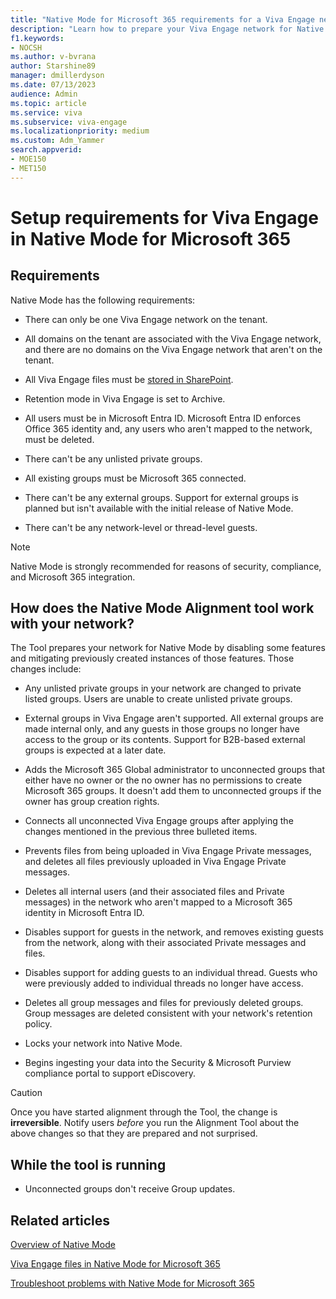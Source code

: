 ```yaml
---
title: "Native Mode for Microsoft 365 requirements for a Viva Engage network"
description: "Learn how to prepare your Viva Engage network for Native Mode for Microsoft 365."
f1.keywords:
- NOCSH
ms.author: v-bvrana
author: Starshine89
manager: dmillerdyson
ms.date: 07/13/2023
audience: Admin
ms.topic: article
ms.service: viva
ms.subservice: viva-engage
ms.localizationpriority: medium
ms.custom: Adm_Yammer
search.appverid: 
- MOE150
- MET150
---
```


# Setup requirements for Viva Engage in Native Mode for Microsoft 365

## Requirements 

Native Mode has the following requirements:

- There can only be one Viva Engage network on the tenant.

- All domains on the tenant are associated with the Viva Engage network, and there are no domains on the Viva Engage network that aren't on the tenant.

- All Viva Engage files must be [stored in SharePoint](https://go.microsoft.com/fwlink/?linkid=2111253).

- Retention mode in Viva Engage is set to Archive.

- All users must be in Microsoft Entra ID. Microsoft Entra ID enforces Office 365 identity and, any users who aren't mapped to the network, must be deleted.

- There can't be any unlisted private groups.

- All existing groups must be Microsoft 365 connected.

- There can't be any external groups. Support for external groups is planned but isn't available with the initial release of Native Mode.

- There can't be any network-level or thread-level guests.

 > [!NOTE]
> Native Mode is strongly recommended for reasons of security, compliance, and Microsoft 365 integration.

## How does the Native Mode Alignment tool work with your network?

The Tool prepares your network for Native Mode by disabling some features and mitigating previously created instances of those features. Those changes include:

- Any unlisted private groups in your network are changed to private listed groups. Users are unable to create unlisted private groups.

- External groups in Viva Engage aren't supported. All external groups are made internal only, and any guests in those groups no longer have access to the group or its contents. Support for B2B-based external groups is expected at a later date.

- Adds the Microsoft 365 Global administrator to unconnected groups that either have no owner or the no owner has no permissions to create Microsoft 365 groups. It doesn't add them to unconnected groups if the owner has group creation rights.

- Connects all unconnected Viva Engage groups after applying the changes mentioned in the previous three bulleted items.

- Prevents files from being uploaded in Viva Engage Private messages, and deletes all files previously uploaded in Viva Engage Private messages.

- Deletes all internal users (and their associated files and Private messages) in the network who aren't mapped to a Microsoft 365 identity in Microsoft Entra ID.

- Disables support for guests in the network, and removes existing guests from the network, along with their associated Private messages and files.

- Disables support for adding guests to an individual thread. Guests who were previously added to individual threads no longer have access.

- Deletes all group messages and files for previously deleted groups. Group messages are deleted consistent with your network's retention policy.

- Locks your network into Native Mode.

- Begins ingesting your data into the Security & Microsoft Purview compliance portal to support eDiscovery.

>[!CAUTION]
> Once you have started alignment through the Tool, the change is **irreversible**.
> Notify users *before* you run the Alignment Tool about the above changes so that they are prepared and not surprised.

## While the tool is running

- Unconnected groups don't receive Group updates.

## Related articles

[Overview of Native Mode](../overview-native-mode.md)

[Viva Engage files in Native Mode for Microsoft 365](files-in-native-mode.md)

[Troubleshoot problems with Native Mode for Microsoft 365](../troubleshoot-native-mode.md)
